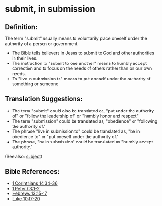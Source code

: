 # submit, in submission #

## Definition: ##

The term "submit" usually means to voluntarily place oneself under the authority of a person or government.

* The Bible tells believers in Jesus to submit to God and other authorities in their lives.
* The instruction to "submit to one another" means to humbly accept correction and to focus on the needs of others rather than on our own needs.
* To "live in submission to" means to put oneself under the authority of something or someone.

## Translation Suggestions: ##

* The term "submit" could also be translated as, "put under the authority of" or "follow the leadership of" or "humbly honor and respect"
* The term "submission" could be translated as, "obedience" or "following the authority of."
* The phrase "live in submission to" could be translated as, "be in obedience to" or "put oneself under the authority of."
* The phrase, "be in submission" could be translated as "humbly accept authority."

(See also: [subject](../other/subject.md))

## Bible References: ##

* [1 Corinthians 14:34-36](en/tn/1co/help/14/34)
* [1 Peter 03:1-2](en/tn/1pe/help/03/01)
* [Hebrews 13:15-17](en/tn/heb/help/13/15)
* [Luke 10:17-20](en/tn/luk/help/10/17)